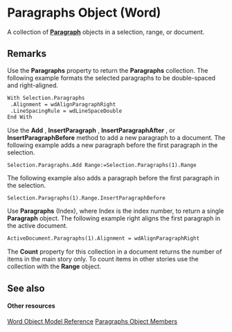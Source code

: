 
# Paragraphs Object (Word)

A collection of  **[Paragraph](0a704079-a082-4ab1-841b-fc0d49dd26d4.md)** objects in a selection, range, or document.


## Remarks

Use the  **Paragraphs** property to return the **Paragraphs** collection. The following example formats the selected paragraphs to be double-spaced and right-aligned.


```vb
With Selection.Paragraphs 
 .Alignment = wdAlignParagraphRight 
 .LineSpacingRule = wdLineSpaceDouble 
End With
```

Use the  **Add** , **InsertParagraph** , **InsertParagraphAfter** , or **InsertParagraphBefore** method to add a new paragraph to a document. The following example adds a new paragraph before the first paragraph in the selection.




```
Selection.Paragraphs.Add Range:=Selection.Paragraphs(1).Range
```

The following example also adds a paragraph before the first paragraph in the selection.




```
Selection.Paragraphs(1).Range.InsertParagraphBefore
```

Use  **Paragraphs** (Index), where Index is the index number, to return a single **Paragraph** object. The following example right aligns the first paragraph in the active document.




```vb
ActiveDocument.Paragraphs(1).Alignment = wdAlignParagraphRight
```

The  **Count** property for this collection in a document returns the number of items in the main story only. To count items in other stories use the collection with the **Range** object.


## See also


#### Other resources


[Word Object Model Reference](http://msdn.microsoft.com/library/be452561-b436-bb9b-6f94-3faa9a74a6fd%28Office.15%29.aspx)
[Paragraphs Object Members](490e2695-3cdd-4906-f730-583d18486aa2.md)
